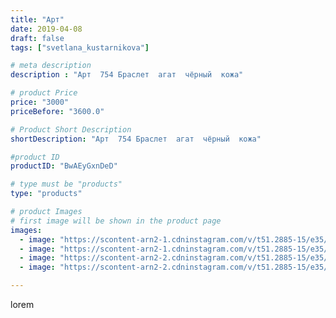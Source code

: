 ```yaml
---
title: "Арт"
date: 2019-04-08
draft: false
tags: ["svetlana_kustarnikova"]

# meta description
description : "Арт  754 Браслет  агат  чёрный  кожа"

# product Price
price: "3000"
priceBefore: "3600.0"

# Product Short Description
shortDescription: "Арт  754 Браслет  агат  чёрный  кожа"

#product ID
productID: "BwAEyGxnDeD"

# type must be "products"
type: "products"

# product Images
# first image will be shown in the product page
images:
  - image: "https://scontent-arn2-1.cdninstagram.com/v/t51.2885-15/e35/54512556_2299110510410459_1180487677351055141_n.jpg?_nc_ht=scontent-arn2-1.cdninstagram.com&_nc_cat=111&_nc_ohc=e96O1jfPInEAX_YbE0V&tp=1&oh=400b7ba0b0914626a929079e3497b6b7&oe=605E5A31&ig_cache_key=MjAxNzYzMzY2NTMwMDc2MTA0Mg%3D%3D.2"
  - image: "https://scontent-arn2-1.cdninstagram.com/v/t51.2885-15/e35/56697169_2253176361666855_6952035526481821165_n.jpg?_nc_ht=scontent-arn2-1.cdninstagram.com&_nc_cat=103&_nc_ohc=cNJkUuqRDy0AX8f9h4a&se=8&tp=1&oh=7dde97410b73d323b4d14fe11a8bcf74&oe=60611AEB&ig_cache_key=MjAxNzYzMzY2NTI4Mzk0ODcyNw%3D%3D.2"
  - image: "https://scontent-arn2-2.cdninstagram.com/v/t51.2885-15/e35/56412500_176691889984652_964315137526152580_n.jpg?_nc_ht=scontent-arn2-2.cdninstagram.com&_nc_cat=108&_nc_ohc=V21nNIXNVQoAX9TKnCk&se=8&tp=1&oh=b3961efb205827b07f75438e2f612a57&oe=605EC826&ig_cache_key=MjAxNzYzMzY2NTMwMDY1MjAxOQ%3D%3D.2"
  - image: "https://scontent-arn2-2.cdninstagram.com/v/t51.2885-15/e35/57156545_164369747849153_4010059656862662963_n.jpg?_nc_ht=scontent-arn2-2.cdninstagram.com&_nc_cat=105&_nc_ohc=YrPYQQNzijkAX-137Z-&tp=1&oh=38e42b3161e4d9ec5f7e9424a3048981&oe=6060E836&ig_cache_key=MjAxNzYzMzY2NTI5MjI1NTg1Mg%3D%3D.2"

---
```

lorem
